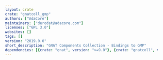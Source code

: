 ```yaml
---
layout: crate
crate: "gnatcoll_gmp"
authors: ["AdaCore"]
maintainers: ["derodat@adacore.com"]
licenses: ["GPL 3.0"]
websites: []
tags: []
version: "2019.0.0"
short_description: "GNAT Components Collection - Bindings to GMP"
dependencies: [{crate: "gnat", version: ">=9.0"}, {crate: "gnatcoll", version: "^2019"}, {crate: "libgmp", version: "^6.1"}]
---
```



